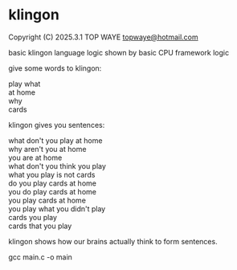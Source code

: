 # klingon
Copyright (C) 2025.3.1 TOP WAYE topwaye@hotmail.com

basic klingon language logic shown by basic CPU framework logic

give some words to klingon:

play what  
at home  
why  
cards  

klingon gives you sentences:

what don't you play at home  
why aren't you at home  
you are at home  
what don't you think you play  
what you play is not cards  
do you play cards at home  
you do play cards at home  
you play cards at home  
you play what you didn't play  
cards you play  
cards that you play  

klingon shows how our brains actually think to form sentences.

gcc main.c -o main
